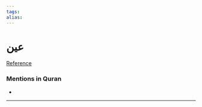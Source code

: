 ```yaml
---
tags: 
alias: 
---
```


# عين

[Reference](https://corpus.quran.com/concept.jsp?id=eye)

### Mentions in Quran
- 

---

